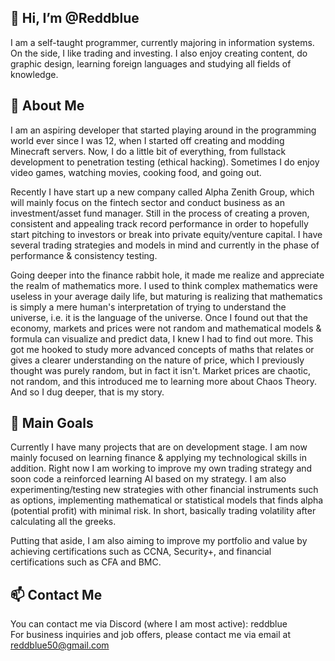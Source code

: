 ## 👋 Hi, I’m @Reddblue
I am a self-taught programmer, currently majoring in information systems. On the side, I like trading and investing. I also enjoy creating content, do graphic design, learning foreign languages and studying all fields of knowledge.

## 👀 About Me
I am an aspiring developer that started playing around in the programming world ever since I was 12, when I started off creating and modding Minecraft servers. Now, I do a little bit of everything, from fullstack development to penetration testing (ethical hacking). Sometimes I do enjoy video games, watching movies, cooking food, and going out.


Recently I have start up a new company called Alpha Zenith Group, which will mainly focus on the fintech sector and conduct business as an investment/asset fund manager. Still in the process of creating a proven, consistent and appealing track record performance in order to hopefully start pitching to investors or break into private equity/venture capital. I have several trading strategies and models in mind and currently in the phase of performance & consistency testing.


Going deeper into the finance rabbit hole, it made me realize and appreciate the realm of mathematics more. I used to think complex mathematics were useless in your average daily life, but maturing is realizing that mathematics is simply a mere human's interpretation of trying to understand the universe, i.e. it is the language of the universe. Once I found out that the economy, markets and prices were not random and mathematical models & formula can visualize and predict data, I knew I had to find out more.
This got me hooked to study more advanced concepts of maths that relates or gives a clearer understanding on the nature of price, which I previously thought was purely random, but in fact it isn't. Market prices are chaotic, not random, and this introduced me to learning more about Chaos Theory. And so I dug deeper, that is my story.

## 🌱 Main Goals
Currently I have many projects that are on development stage. I am now mainly focused on learning finance & applying my technological skills in addition. Right now I am working to improve my own trading strategy and soon code a reinforced learning AI based on my strategy. I am also experimenting/testing new strategies with other financial instruments such as options, implementing mathematical or statistical models that finds alpha (potential profit) with minimal risk. In short, basically trading volatility after calculating all the greeks.


Putting that aside, I am also aiming to improve my portfolio and value by achieving certifications such as CCNA, Security+, and financial certifications such as CFA and BMC.

## 📫 Contact Me
You can contact me via Discord (where I am most active): reddblue<br>For business inquiries and job offers, please contact me via email at reddblue50@gmail.com
